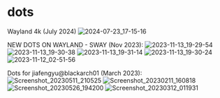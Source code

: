 # dots
Wayland 4k (July 2024)
![2024-07-23_17-15-16](https://github.com/user-attachments/assets/e917c6cb-5c10-4113-a2f2-471729bdcf80)


NEW DOTS ON WAYLAND - SWAY (Nov 2023):
![2023-11-13_19-29-54](https://github.com/JiaFengYu/dots/assets/48167665/0faa338f-66ea-461f-a7e8-37cabd286b99)
![2023-11-13_19-30-38](https://github.com/JiaFengYu/dots/assets/48167665/66f7c130-2d3c-4751-9548-6fd4156037ee)
![2023-11-13_19-31-14](https://github.com/JiaFengYu/dots/assets/48167665/a8b58eeb-ae01-4c1b-9d45-e12e66f0134a)
![2023-11-13_19-30-24](https://github.com/JiaFengYu/dots/assets/48167665/84199d6a-0ffa-4924-908f-f451f7815543)
![2023-11-12_02-51-56](https://github.com/JiaFengYu/dots/assets/48167665/714eb4ee-4f2f-4e2c-9765-86e90fbbe3ca)




Dots for jiafengyu@blackarch01 (March 2023):
![Screenshot_20230511_210525](https://github.com/JiaFengYu/dots/assets/48167665/7bb57746-5e99-4a0d-8109-78213f8bb7e4)
![Screenshot_20230211_160818](https://user-images.githubusercontent.com/48167665/218281302-0b4ba06d-90b2-46b6-895c-ed20a7e9979a.png)
![Screenshot_20230526_194200](https://github.com/JiaFengYu/dots/assets/48167665/49eb8332-ef68-40d9-ab93-99ef7ddc1acc)
![Screenshot_20230312_011931](https://user-images.githubusercontent.com/48167665/224574481-2f22884b-570b-4979-b576-d60e7a745541.png)





